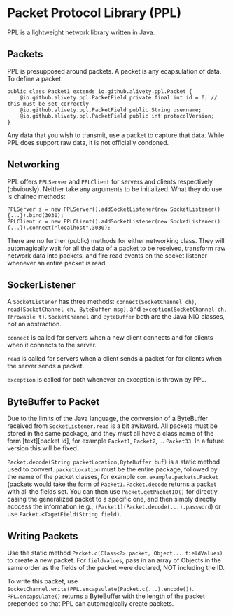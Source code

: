 # Packet Protocol Library (PPL)
PPL is a lightweight network library written in Java. 

## Packets
PPL is presupposed around packets. A packet is any ecapsulation of data. To define a packet:

    public class Packet1 extends io.github.alivety.ppl.Packet {
        @io.github.alivety.ppl.PacketField private final int id = 0; // this must be set correctly
	    @io.github.alivety.ppl.PacketField public String username;
	    @io.github.alivety.ppl.PacketField public int protocolVersion;
    }

Any data that you wish to transmit, use a packet to capture that data. While PPL does support raw data, it is not officially condoned.

## Networking
PPL offers `PPLServer` and `PPLClient` for servers and clients respectively (obviously). Neither take any arguments to be initialized. What they do use is chained methods:

    PPLServer s = new PPLServer().addSocketListener(new SocketListener(){...}).bind(3030);
    PPLClient c = new PPLCLient().addSocketListener(new SocketListener(){...}).connect("localhost",3030);
 
There are no further (public) methods for either networking class. They will automagically wait for all the data of a packet to be received, transform raw network data into packets, and fire read events on the socket listener whenever an entire packet is read.

## SockerListener
A `SocketListener` has three methods: `connect(SocketChannel ch)`, `read(SocketChannel ch, ByteBuffer msg)`, and `exception(SocketChannel ch, Throwable t)`. `SocketChannel` and `ByteBuffer` both are the Java NIO classes, not an abstraction.

`connect` is called for servers when a new client connects and for clients when it connects to the server.

`read` is called for servers when a client sends a packet for for clients when the server sends a packet.

`exception` is called for both whenever an exception is thrown by PPL. 

## ByteBuffer to Packet
Due to the limits of the Java language, the conversion of a ByteBuffer received from `SocketListener.read` is a bit awkward. All packets must be stored in the same package, and they must all have a class name of the form [text][packet id], for example `Packet1`, `Packet2`, ... `Packet33`. In a future version this will be fixed. 

`Packet.decode(String packetLocation,ByteBuffer buf)` is a static method used to convert. `packetLocation` must be the entire package, followed by the name of the packet classes, for example `com.example.packets.Packet` (packets would take the form of `Packet1`. `Packet.decode` returns a packet with all the fields set. You can then use `Packet.getPacketID()` for directly casing the generalized packet to a specific one, and then simply directly acccess the information (e.g., `(Packet1)(Packet.decode(...).password`) or use `Packet.<T>getField(String field)`.

## Writing Packets
Use the static method `Packet.c(Class<?> packet, Object... fieldValues)` to create a new packet. For `fieldValues`, pass in an array of Objects in the same order as the fields of the packet were declared, NOT including the ID.

To write this packet, use `SocketChannel.write(PPL.encapsulate(Packet.c(...).encode())`. `PPL.encapsulate()` returns a ByteBuffer with the length of the packet prepended so that PPL can automagically create packets.
